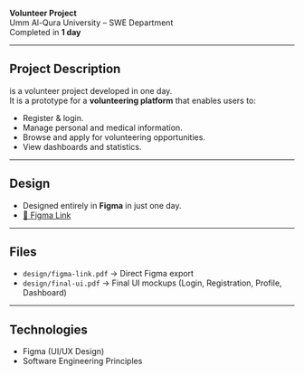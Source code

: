 **Volunteer Project**  
Umm Al-Qura University – SWE Department  
Completed in **1 day**

---

## Project Description
is a volunteer project developed in one day.  
It is a prototype for a **volunteering platform** that enables users to:
- Register & login.
- Manage personal and medical information.
- Browse and apply for volunteering opportunities.
- View dashboards and statistics.

---

## Design
- Designed entirely in **Figma** in just one day.  
- [🔗 Figma Link](https://www.figma.com/design/9Rbzlq0LFsFSBvy0mdwItx/UnKtled?nod1-263&t=eqoTLtZubowogwgK-id=28-e)

---

## Files
- `design/figma-link.pdf` → Direct Figma export  
- `design/final-ui.pdf` → Final UI mockups (Login, Registration, Profile, Dashboard)  

---

## Technologies
- Figma (UI/UX Design)  
- Software Engineering Principles  
